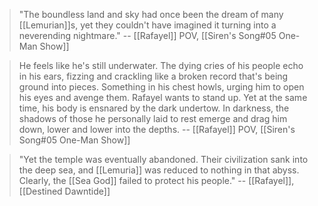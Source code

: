 > "The boundless land and sky had once been the dream of many [[Lemurian]]s, yet they couldn't have imagined it turning into a neverending nightmare."
> -- [[Rafayel]] POV, [[Siren's Song#05 One-Man Show]]

> He feels like he's still underwater. The dying cries of his people echo in his ears, fizzing and crackling like a broken record that's being ground into pieces.
> Something in his chest howls, urging him to open his eyes and avenge them.
> Rafayel wants to stand up.
> Yet at the same time, his body is ensnared by the dark undertow. In darkness, the shadows of those he personally laid to rest emerge and drag him down, lower and lower into the depths.
> -- [[Rafayel]] POV, [[Siren's Song#05 One-Man Show]]

> "Yet the temple was eventually abandoned. Their civilization sank into the deep sea, and [[Lemuria]] was reduced to nothing in that abyss. Clearly, the [[Sea God]] failed to protect his people."
> -- [[Rafayel]], [[Destined Dawntide]]